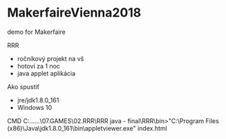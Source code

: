 # MakerfaireVienna2018
demo for Makerfaire

RRR
- ročníkový projekt na vš
- hotoví za 1 noc
- java applet aplikácia

Ako spustiť
- jre/jdk1.8.0_161
- Windows 10

CMD
C:\......\07.GAMES\02.RRR\RRR java - final\RRR\bin>"C:\Program Files (x86)\Java\jdk1.8.0_161\bin\appletviewer.exe" index.html
